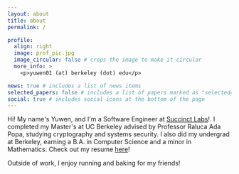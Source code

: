```yaml
---
layout: about
title: about
permalink: /

profile:
  align: right
  image: prof_pic.jpg
  image_circular: false # crops the image to make it circular
  more_info: >
    <p>yuwen01 (at) berkeley (dot) edu</p>

news: true # includes a list of news items
selected_papers: false # includes a list of papers marked as "selected={true}"
social: true # includes social icons at the bottom of the page
---
```


Hi! My name's Yuwen, and I'm a Software Engineer at [Succinct Labs](https://succinct.xyz)!. I completed my Master's at UC Berkeley advised by Professor Raluca Ada Popa, studying cryptography and systems security. I also did my undergrad at Berkeley, earning a B.A. in Computer Science and a minor in Mathematics. Check out my resume [here](../assets/resume.pdf)!

Outside of work, I enjoy running and baking for my friends!
